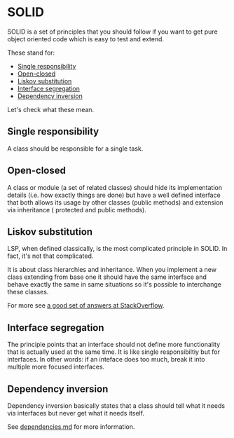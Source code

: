 SOLID
=====

SOLID is a set of principles that you should follow if you want to get pure object oriented code which is easy to test and extend.

These stand for:

- [Single responsibility](#single-responsibility)
- [Open-closed](#open-closed)
- [Liskov substitution](#liskov-substitution)
- [Interface segregation](#interface-segregation)
- [Dependency inversion](#dependency-inversion)

Let's check what these mean.

## Single responsibility

A class should be responsible for a single task.

## Open-closed

A class or module (a set of related classes) should hide its implementation details (i.e. how exactly things are done)
but have a well defined interface that both allows its usage by other classes (public methods) and extension via inheritance (
protected and public methods).

## Liskov substitution

LSP, when defined classically, is the most complicated principle in SOLID. In fact, it's not that complicated.

It is about class hierarchies and inheritance. When you implement a new class extending from base one
it should have the same interface and behave exactly the same in same situations so it's possible to
interchange these classes.

For more see [a good set of answers at StackOverflow](http://stackoverflow.com/questions/56860/what-is-the-liskov-substitution-principle).

## Interface segregation

The principle points that an interface should not define more functionality that is actually used at the same time. It is like
single responsibiltiy but for interfaces. In other words: if an inteface does too much, break it into multiple more focused interfaces.

## Dependency inversion

Dependency inversion basically states that a class should tell what it needs via interfaces but never get what it needs itself.

See [dependencies.md]() for more information.
